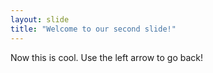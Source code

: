 ```yaml
---
layout: slide
title: "Welcome to our second slide!"
---
```

Now this is cool.
Use the left arrow to go back!
